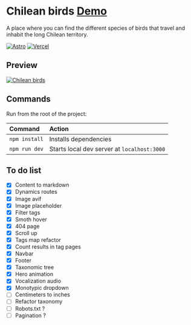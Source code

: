 # Chilean birds [Demo](https://chilean-birds.vercel.app)

A place where you can find the different species of birds that travel and inhabit the long Chilean territory.

[![Astro](https://img.shields.io/badge/-astro-%23171424?style=flat&logo=astro)](https://chilean-birds.vercel.app)
[![Vercel](https://img.shields.io/badge/vercel-%23000000.svg?style=flat&logo=vercel&logoColor=white)](https://chilean-birds.vercel.app)

## Preview

<a href="https://chilean-birds.vercel.app"><img src="https://i.ibb.co/CHVPGNc/ezgif-3-fa55919023.gif" alt="Chilean birds" /></a>

## Commands

Run from the root of the project:

| Command       | Action                                      |
| :------------ | :------------------------------------------ |
| `npm install` | Installs dependencies                       |
| `npm run dev` | Starts local dev server at `localhost:3000` |

## To do list

- [x] Content to markdown
- [x] Dynamics routes
- [x] Image avif
- [x] Image placeholder
- [x] Filter tags
- [x] Smoth hover
- [x] 404 page
- [x] Scroll up
- [x] Tags map refactor
- [x] Count results in tag pages
- [x] Navbar
- [x] Footer
- [x] Taxonomic tree
- [x] Hero animation
- [x] Vocalization audio
- [x] Monotypic dropdown
- [ ] Centimeters to inches
- [ ] Refactor taxonomy
- [ ] Robots.txt ?
- [ ] Pagination ?
